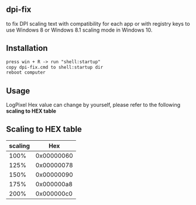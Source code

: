 dpi-fix
-----------
to fix DPI scaling text with compatibility for each app or with registry keys to use Windows 8 or Windows 8.1 scaling mode in Windows 10.

Installation
-----------
```markdown
press win + R -> run "shell:startup"
copy dpi-fix.cmd to shell:startup dir
reboot computer
```

Usage
-----------
LogPixel Hex value can change by yourself, please refer to the following __scaling to HEX table__


Scaling to HEX table
-----------
| scaling  |    Hex     |
| -------- | ---------- |
|   100%   | 0x00000060 |
|   125%   | 0x00000078 |
|   150%   | 0x00000090 |
|   175%   | 0x000000a8 |
|   200%   | 0x000000c0 |